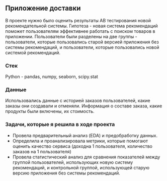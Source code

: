 ## Приложение доставки
В проекте нужно было оценить результаты AB тестирования новой рекомендательной системы. Гипотеза - новая система рекомендаций поможет пользователям эффективнее работать с поиском товаров в приложении. 
Пользователи были разделены на две группы - пользователи, которые пользовались старой версией приложения без системы рекомендаций, и пользователи, которые пользовались новой системой рекомендаций. 
### Стек
Python - pandas, numpy, seaborn, scipy.stat
### Данные
Использовались данные с историей заказов пользователей, какие заказы они создавали и отменяли. Информация о составе заказа, какие продукты были включены, их стоимость.
### Задачи, которые я решила в ходе проекта
- Провела предварительный анализ (EDA) и предобработку данных.
- Определила и проанализировала метрики, которые помогают оценить качество сервиса (доходна 1 пользователя, количество заказов на 1 пользователя)
- Провела статистический анализ для сравнения показателей между группой пользователей, использующих новую систему рекомендаций, и контрольной группой, использующей старую версию приложения без системы рекомендаций.
